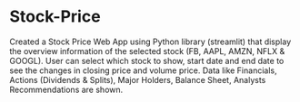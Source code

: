 # Stock-Price

Created a Stock Price Web App using Python library (streamlit) that display the overview information of the selected stock (FB, AAPL, AMZN, NFLX & GOOGL). User can select which stock to show, start date and end date to see the changes in closing price and volume price. Data like Financials, Actions (Dividends & Splits), Major Holders, Balance Sheet, Analysts Recommendations are shown.   
